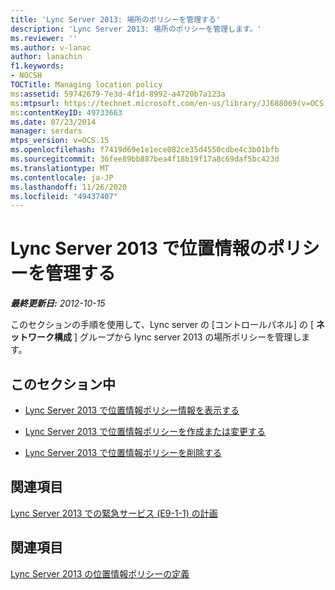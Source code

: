 ```yaml
---
title: 'Lync Server 2013: 場所のポリシーを管理する'
description: 'Lync Server 2013: 場所のポリシーを管理します。'
ms.reviewer: ''
ms.author: v-lanac
author: lanachin
f1.keywords:
- NOCSH
TOCTitle: Managing location policy
ms:assetid: 59742679-7e3d-4f1d-8992-a4720b7a123a
ms:mtpsurl: https://technet.microsoft.com/en-us/library/JJ688069(v=OCS.15)
ms:contentKeyID: 49733663
ms.date: 07/23/2014
manager: serdars
mtps_version: v=OCS.15
ms.openlocfilehash: f7419d69e1e1ece082ce35d4550cdbe4c3b01bfb
ms.sourcegitcommit: 36fee89bb887bea4f18b19f17a8c69daf5bc423d
ms.translationtype: MT
ms.contentlocale: ja-JP
ms.lasthandoff: 11/26/2020
ms.locfileid: "49437407"
---
```

# <a name="managing-location-policy-in-lync-server-2013"></a>Lync Server 2013 で位置情報のポリシーを管理する

<div data-xmlns="http://www.w3.org/1999/xhtml">

<div class="topic" data-xmlns="http://www.w3.org/1999/xhtml" data-msxsl="urn:schemas-microsoft-com:xslt" data-cs="https://msdn.microsoft.com/">

<div data-asp="https://msdn2.microsoft.com/asp">



</div>

<div id="mainSection">

<div id="mainBody">

<span> </span>

_**最終更新日:** 2012-10-15_

このセクションの手順を使用して、Lync server の [コントロールパネル] の [ **ネットワーク構成** ] グループから lync server 2013 の場所ポリシーを管理します。

<div>

## <a name="in-this-section"></a>このセクション中

  - [Lync Server 2013 で位置情報ポリシー情報を表示する](lync-server-2013-viewing-location-policy-information.md)

  - [Lync Server 2013 で位置情報ポリシーを作成または変更する](lync-server-2013-creating-or-modifying-a-location-policy.md)

  - [Lync Server 2013 で位置情報ポリシーを削除する](lync-server-2013-deleting-a-location-policy.md)

</div>

<div>

## <a name="related-sections"></a>関連項目

[Lync Server 2013 での緊急サービス (E9-1-1) の計画](lync-server-2013-planning-for-emergency-services-e9-1-1.md)

</div>

<div>

## <a name="see-also"></a>関連項目


[Lync Server 2013 の位置情報ポリシーの定義](lync-server-2013-defining-the-location-policy.md)  
  

</div>

</div>

<span> </span>

</div>

</div>

</div>

